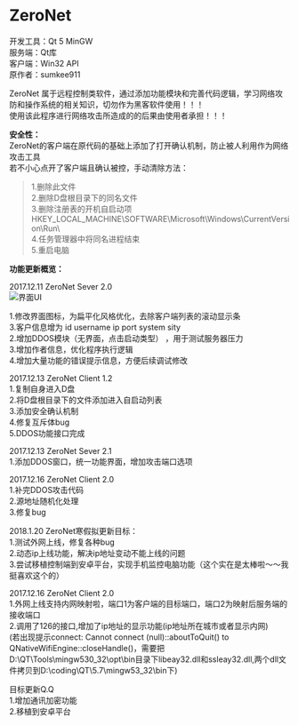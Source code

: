 # ZeroNet

开发工具：Qt 5 MinGW<br>
服务端：Qt库<br>
客户端：Win32 API<br>
原作者：sumkee911<br>


ZeroNet 属于远程控制类软件，通过添加功能模块和完善代码逻辑，学习网络攻防和操作系统的相关知识，切勿作为黑客软件使用！！！<br>
使用该此程序进行网络攻击所造成的的后果由使用者承担！！！<br>

**安全性：**<br>
ZeroNet的客户端在原代码的基础上添加了打开确认机制，防止被人利用作为网络攻击工具<br>
若不小心点开了客户端且确认被控，手动清除方法：<br>
>1.删除此文件<br>
>2.删除D盘根目录下的同名文件<br>
>3.删除注册表的开机自启动项       HKEY_LOCAL_MACHINE\SOFTWARE\Microsoft\Windows\CurrentVersion\Run\ <br>
>4.任务管理器中将同名进程结束<br>
>5.重启电脑<br>


**功能更新概览：**<br>

2017.12.11  ZeroNet Sever 2.0<br>
![界面UI](https://github.com/joliph/ZeroNet/blob/master/ZeroNet2.jpg)<br>

1.修改界面图标，为扁平化风格优化，去除客户端列表的滚动显示条<br>
3.客户信息增为  id username ip port system sity<br>
2.增加DDOS模块（无界面，点击启动类型） ，用于测试服务器压力<br>
3.增加作者信息，优化程序执行逻辑<br>
4.增加大量功能的错误提示信息，方便后续调试修改<br>


2017.12.13  ZeroNet Client 1.2<br>
1.复制自身进入D盘<br>
2.将D盘根目录下的文件添加进入自启动列表<br>
3.添加安全确认机制<br>
4.修复互斥体bug<br>
5.DDOS功能接口完成<br>

2017.12.13  ZeroNet Sever 2.1<br>
1.添加DDOS窗口，统一功能界面，增加攻击端口选项<br>


2017.12.16  ZeroNet Client 2.0<br>
1.补完DDOS攻击代码<br>
2.源地址随机化处理<br>
3.修复bug<br>

2018.1.20   ZeroNet寒假拟更新目标：<br>
1.测试外网上线，修复各种bug<br>
2.动态ip上线功能，解决ip地址变动不能上线的问题<br>
3.尝试移植控制端到安卓平台，实现手机监控电脑功能（这个实在是太棒啦～～我挺喜欢这个的）<br>


2017.12.16 ZeroNet Client 2.0<br>
1.外网上线支持内网映射啦，端口1为客户端的目标端口，端口2为映射后服务端的接收端口<br>
2.调用了126的接口,增加了ip地址的显示功能(ip地址所在城市或者显示内网)<br>
(若出现提示connect: Cannot connect (null)::aboutToQuit() to QNativeWifiEngine::closeHandle()，需要把D:\QT\Tools\mingw530_32\opt\bin目录下libeay32.dll和ssleay32.dll,两个dll文件拷贝到D:\coding\QT\5.7\mingw53_32\bin下)<br>


目标更新Q.Q <br>
1.增加通讯加密功能<br>
2.移植到安卓平台<br>
